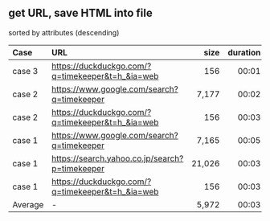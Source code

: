 ## get URL, save HTML into file

sorted by attributes (descending)

|Case|URL|size|duration|graph|
|:----|:----|----:|----:|:----|
|case 3|https://duckduckgo.com/?q=timekeeper&t=h_&ia=web|156|00:01|`#`|
|case 2|https://www.google.com/search?q=timekeeper|7,177|00:02|`#`|
|case 2|https://duckduckgo.com/?q=timekeeper&t=h_&ia=web|156|00:03|`#`|
|case 1|https://www.google.com/search?q=timekeeper|7,165|00:05|`#`|
|case 1|https://search.yahoo.co.jp/search?p=timekeeper|21,026|00:03|`#`|
|case 1|https://duckduckgo.com/?q=timekeeper&t=h_&ia=web|156|00:03|`#`|
|Average|-|5,972|00:03| |

